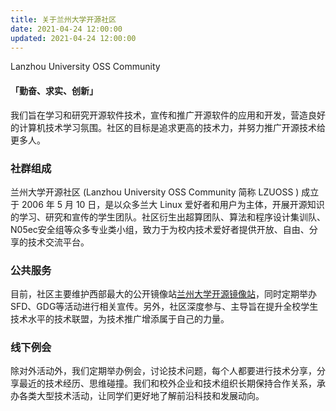 ```yaml
---
title: 关于兰州大学开源社区
date: 2021-04-24 12:00:00
updated: 2021-04-24 12:00:00
---
```

Lanzhou University OSS Community

#### 「勤奋、求实、创新」
我们旨在学习和研究开源软件技术，宣传和推广开源软件的应用和开发，营造良好的计算机技术学习氛围。社区的目标是追求更高的技术力，并努力推广开源技术给更多人。

### 社群组成
兰州大学开源社区 (Lanzhou University OSS Community 简称 LZUOSS ) 成立于 2006 年 5 月 10 日，是以众多兰大 Linux 爱好者和用户为主体，开展开源知识的学习、研究和宣传的学生团队。社区衍生出超算团队、算法和程序设计集训队、N05ec安全组等众多专业类小组，致力于为校内技术爱好者提供开放、自由、分享的技术交流平台。

### 公共服务
目前，社区主要维护西部最大的公开镜像站[兰州大学开源镜像站](https://mirror.lzu.edu.cn/)，同时定期举办SFD、GDG等活动进行相关宣传。另外，社区深度参与、主导旨在提升全校学生技术水平的技术联盟，为技术推广增添属于自己的力量。

### 线下例会
除对外活动外，我们定期举办例会，讨论技术问题，每个人都要进行技术分享，分享最近的技术经历、思维碰撞。我们和校外企业和技术组织长期保持合作关系，承办各类大型技术活动，让同学们更好地了解前沿科技和发展动向。